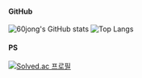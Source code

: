 #### GitHub
![60jong's GitHub stats](https://github-readme-stats.vercel.app/api?username=60jong&show_icon=true&hide_border=true)  ![Top Langs](https://github-readme-stats.vercel.app/api/top-langs/?username=60jong&layout=compact)

#### PS
[![Solved.ac 프로필](http://mazassumnida.wtf/api/generate_badge?boj=rudwhd515)](https://solved.ac/rudwhd515) 

<!--
#### Blog
![60jong's velog stats](https://post-stat-view.60jong.site/api/v1/velog-stats?username=rudwhd515&show_visitors=true) 
-->

<!--
**60jong/60jong** is a ✨ _special_ ✨ repository because its `README.md` (this file) appears on your GitHub profile.

Here are some ideas to get you started:

- 🔭 I’m currently working on ...
- 🌱 I’m currently learning ...
- 👯 I’m looking to collaborate on ...
- 🤔 I’m looking for help with ...
- 💬 Ask me about ...
- 📫 How to reach me: ...
- 😄 Pronouns: ...
- ⚡ Fun fact: ...
-->
